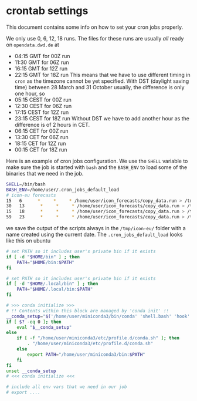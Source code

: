 # crontab settings
This document contains some info on how to set your cron jobs properly.

We only use 0, 6, 12, 18 runs. The files for these runs are usually *all* ready on `opendata.dwd.de` at
- 04:15 GMT for 00Z run
- 11:30 GMT for 06Z run
- 16:15 GMT for 12Z run
- 22:15 GMT for 18Z run
This means that we have to use different timing in `cron` as the timezone cannot be yet specified.
With DST (daylight saving time) between 28 March and 31 October usually, the difference is only one hour, so
- 05:15 CEST for 00Z run
- 12:30 CEST for 06Z run
- 17:15 CEST for 12Z run
- 23:15 CEST for 18Z run
Without DST we have to add another hour as the difference is of 2 hours in CET.
- 06:15 CET for 00Z run
- 13:30 CET for 06Z run
- 18:15 CET for 12Z run
- 00:15 CET for 18Z run

Here is an example of cron jobs configuration. We use the `SHELL` variable to make sure the job is started with `bash` and the `BASH_ENV` to load some of the binaries that we need in the job.

```bash
SHELL=/bin/bash
BASH_ENV=/home/user/.cron_jobs_default_load
# icon-eu forecasts
15   6      *     *     * /home/user/icon_forecasts/copy_data.run > /tmp/icon-eu/`/bin/date +\%Y\%m\%d\%H\%M\%S`-cron.log 2>&1
30   13      *     *     * /home/user/icon_forecasts/copy_data.run > /tmp/icon-eu/`/bin/date +\%Y\%m\%d\%H\%M\%S`-cron.log 2>&1
15   18      *     *     * /home/user/icon_forecasts/copy_data.run > /tmp/icon-eu/`/bin/date +\%Y\%m\%d\%H\%M\%S`-cron.log 2>&1
59   23      *     *     * /home/user/icon_forecasts/copy_data.run > /tmp/icon-eu/`/bin/date +\%Y\%m\%d\%H\%M\%S`-cron.log 2>&1
```
we save the output of the scripts always in the `/tmp/icon-eu/` folder with a name created using the current date.
The `.cron_jobs_default_load` looks like this on ubuntu
```bash
# set PATH so it includes user's private bin if it exists
if [ -d "$HOME/bin" ] ; then
    PATH="$HOME/bin:$PATH"
fi

# set PATH so it includes user's private bin if it exists
if [ -d "$HOME/.local/bin" ] ; then
    PATH="$HOME/.local/bin:$PATH"
fi

# >>> conda initialize >>>
# !! Contents within this block are managed by 'conda init' !!
__conda_setup="$('/home/user/miniconda3/bin/conda' 'shell.bash' 'hook' 2> /dev/null)"
if [ $? -eq 0 ]; then
    eval "$__conda_setup"
else
    if [ -f "/home/user/miniconda3/etc/profile.d/conda.sh" ]; then
        . "/home/user/miniconda3/etc/profile.d/conda.sh"
    else
        export PATH="/home/user/miniconda3/bin:$PATH"
    fi
fi
unset __conda_setup
# <<< conda initialize <<<

# include all env vars that we need in our job
# export ....

```